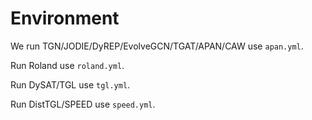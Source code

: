 # Environment
 We run TGN/JODIE/DyREP/EvolveGCN/TGAT/APAN/CAW use `apan.yml`.

 Run Roland use `roland.yml`.

 Run DySAT/TGL use `tgl.yml`.

 Run DistTGL/SPEED use `speed.yml`.